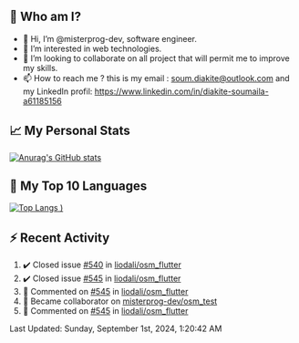 ## **🔎 Who am I?**
- 👋 Hi, I’m @misterprog-dev, software engineer.
- 👀 I’m interested in web technologies.
- 💞️ I’m looking to collaborate on all project that will permit me to improve my skills.
- 📫 How to reach me ? this is my email : soum.diakite@outlook.com and my LinkedIn profil: https://www.linkedin.com/in/diakite-soumaila-a61185156


## **📈 My Personal Stats**
[![Anurag's GitHub stats](https://github-readme-stats.vercel.app/api?username=misterprog-dev&count_private=true&show_icons=true)](https://github.com/anuraghazra/github-readme-stats)

## **📣 My Top 10 Languages**
[![Top Langs](https://github-readme-stats.vercel.app/api/top-langs/?username=misterprog-dev&langs_count=10&layout=compact&hide=html,css&hide_title=true&&&show_icons=true)
)](https://github.com/anuraghazra/github-readme-stats)

## **⚡ Recent Activity**
<!--RECENT_ACTIVITY:start-->
1. ✔️ Closed issue [#540](https://github.com/liodali/osm_flutter/issues/540) in [liodali/osm_flutter](https://github.com/liodali/osm_flutter)<br>
2. ✔️ Closed issue [#545](https://github.com/liodali/osm_flutter/issues/545) in [liodali/osm_flutter](https://github.com/liodali/osm_flutter)<br>
3. 💬 Commented on [#545](https://github.com/liodali/osm_flutter/issues/545#issuecomment-2261519198) in [liodali/osm_flutter](https://github.com/liodali/osm_flutter)<br>
4. 🤝 Became collaborator on [misterprog-dev/osm_test](https://github.com/misterprog-dev/osm_test)<br>
5. 💬 Commented on [#545](https://github.com/liodali/osm_flutter/issues/545#issuecomment-2259333229) in [liodali/osm_flutter](https://github.com/liodali/osm_flutter)<br>
<!--RECENT_ACTIVITY:end-->
<!--RECENT_ACTIVITY:last_update-->
Last Updated: Sunday, September 1st, 2024, 1:20:42 AM
<!--RECENT_ACTIVITY:last_update_end-->

<!---
misterprog-dev/misterprog-dev is a ✨ special ✨ repository because its `README.md` (this file) appears on your GitHub profile.
You can click the Preview link to take a look at your changes.
--->


